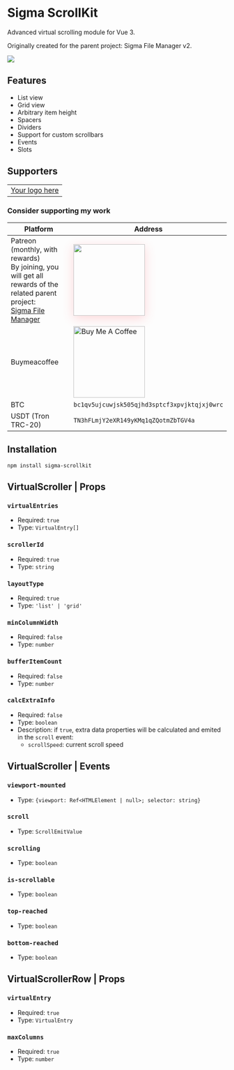 # Sigma ScrollKit

Advanced virtual scrolling module for Vue 3.

Originally created for the parent project: Sigma File Manager v2.

<img src="https://github.com/sigma-hub/sigma-scrollkit/blob/main/.github/assets/main.png">

## Features

- List view
- Grid view
- Arbitrary item height
- Spacers
- Dividers
- Support for custom scrollbars
- Events
- Slots

## Supporters

<table>
  <tbody>
    <tr>
      <td>
        <a target="_blank" href="https://patreon.com/sigma_file_manager">
          Your logo here
        </a>
      </td>
    </tr>
  </tbody>
</table>

### Consider supporting my work

<table>
  <thead>
    <tr>
      <th>Platform</th>
      <th>Address</th>
    </tr>
  </thead>
  <tbody>
    <tr>
      <td>Patreon (monthly, with rewards)
        <br>By joining, you will get all rewards of the related parent project: 
        <br><a target="_blank" href="https://github.com/aleksey-hoffman/sigma-file-manager">Sigma File Manager</a>
      </td>
      <td width="320px">
        <a target="_blank" href="https://patreon.com/sigma_file_manager">
          <img
            src="https://raw.githubusercontent.com/aleksey-hoffman/sigma-file-manager/main/.github/media/patreon_button.png"
            width="164px"
            style="box-shadow: 0px 6px 24px rgb(255, 66, 77, 0.2); margin: 16px 0"
          />
        </a>
      </td>
    </tr>
    <tr>
      <td>Buymeacoffee</td>
      <td width="320px">
        <a href="https://www.buymeacoffee.com/alekseyhoffman" target="_blank">
          <img src="https://cdn.buymeacoffee.com/buttons/v2/default-yellow.png" alt="Buy Me A Coffee" width="164px">
        </a>
      </td>
    </tr>
    <tr>
      <td>BTC</td>
      <td width="320px">
        <code>bc1qv5ujcuwjsk505qjhd3sptcf3xpvjktqjxj0wrc</code>
      </td>
    </tr>
    <tr>
      <td>USDT (Tron TRC-20)</td>
      <td width="320px">
        <code>TN3hFLmjY2eXR149yKMq1qZQotmZbTGV4a</code>
      </td>
    </tr>
  </tbody>
</table>

## Installation

```
npm install sigma-scrollkit
```

## VirtualScroller | Props

### `virtualEntries`
- Required: `true`
- Type: `VirtualEntry[]`

### `scrollerId`
- Required: `true`
- Type: `string`

### `layoutType`
- Required: `true`
- Type: `'list' | 'grid'`

### `minColumnWidth`
- Required: `false`
- Type: `number`

### `bufferItemCount`
- Required: `false`
- Type: `number`

### `calcExtraInfo`
- Required: `false`
- Type: `boolean`
- Description: if `true`, extra data properties will be calculated and emited in the `scroll` event:
  - `scrollSpeed`: current scroll speed

## VirtualScroller | Events

### `viewport-mounted` 
- Type: `{viewport: Ref<HTMLElement | null>; selector: string}`

### `scroll` 
- Type: `ScrollEmitValue`

### `scrolling` 
- Type: `boolean`

### `is-scrollable` 
- Type: `boolean`

### `top-reached` 
- Type: `boolean`

### `bottom-reached` 
- Type: `boolean`

## VirtualScrollerRow | Props

### `virtualEntry`

- Required: `true`
- Type: `VirtualEntry`

### `maxColumns`

- Required: `true`
- Type: `number`
